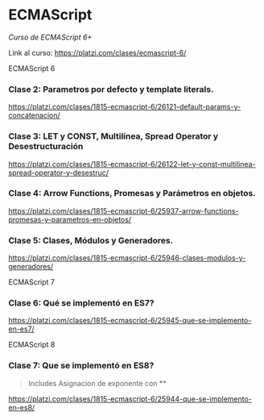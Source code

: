 # ECMAScript
_Curso de ECMAScript 6+_

Link al curso: <https://platzi.com/clases/ecmascript-6/>

ECMAScript 6

### Clase 2: Parametros por defecto y template literals.
<https://platzi.com/clases/1815-ecmascript-6/26121-default-params-y-concatenacion/>

### Clase 3: LET y CONST, Multilínea, Spread Operator y Desestructuración
<https://platzi.com/clases/1815-ecmascript-6/26122-let-y-const-multilinea-spread-operator-y-desestruc/>

### Clase 4: Arrow Functions, Promesas y Parámetros en objetos.
<https://platzi.com/clases/1815-ecmascript-6/25937-arrow-functions-promesas-y-parametros-en-objetos/>

### Clase 5: Clases, Módulos y Generadores.
<https://platzi.com/clases/1815-ecmascript-6/25946-clases-modulos-y-generadores/>

ECMAScript 7

### Clase 6: Qué se implementó en ES7?
<https://platzi.com/clases/1815-ecmascript-6/25945-que-se-implemento-en-es7/>

ECMAScript 8

### Clase 7: Que se implementó en ES8?

> Includes
> Asignacion de exponente con **

<https://platzi.com/clases/1815-ecmascript-6/25944-que-se-implemento-en-es8/>
